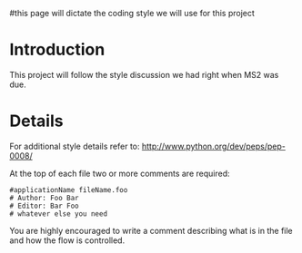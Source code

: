 #this page will dictate the coding style we will use for this project

# Introduction #

This project will follow the style discussion we had right when MS2 was due.

# Details #

For additional style details refer to:
http://www.python.org/dev/peps/pep-0008/

At the top of each file two or more comments are required:
```
#applicationName fileName.foo
# Author: Foo Bar
# Editor: Bar Foo
# whatever else you need
```

You are highly encouraged to write a comment describing what is in the file and how the flow is controlled.